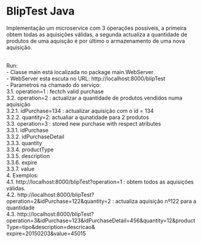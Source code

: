 BlipTest Java
================================

Implementação um microservice com 3 operações possiveis, a primeira obtem todas as aquisições válidas, a segunda actualiza a quantidade de produtos de uma aquisção e por último o armazenamento de uma nova aquisição.  <br /><br />

Run:<br />
	- Classe main está localizada no package main.WebServer <br />
	- WebServer esta escuta no URL: http://localhost:8000/blipTest <br />
    - Parametros na chamado do serviço: <br />
    	3.1. operation=1 : fectch valid purchase <br />
    	3.2. operation=2 : actualizar a quantidade de produtos vendidos numa aquisição <br />
    		3.2.1. idPurchase=134 : actualizar aquisição com o  id = 134 <br />
    		3.2.2. quantity=2: actualiar a qunatidade para 2 produtos <br />
    	3.3.  operation=3 : stored new purchase with respect atributes <br />
    		3.3.1. idPurchase  <br />
    		3.3.2. idPurchaseDetail <br />
    		3.3.3. quantity <br />
    		3.3.4. productType <br />
    		3.3.5. description <br />
    		3.3.6. expire <br />
    		3.3.7. value <br />
    4. Exemplos:  <br /> 
    	4.1. http://localhost:8000/blipTest?operation=1 : obtem todos as aquisições válidas. <br />
    	4.2. http://localhost:8000/blipTest?operation=2&idPurchase=122&quantity=2 : actualiza aquisição nº122 para a quantidade  <br />
    	4.3. http://localhost:8000/blipTest?operation=3&idPurchase=123&idPurchaseDetail=456&quantity=12&productType=tipo&description=descricao& <br />expire=20150203&value=45015 <br />

    


